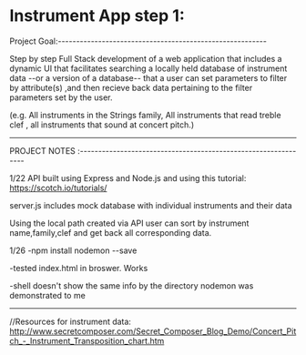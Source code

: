 # Instrument App step 1:

Project Goal:---------------------------------------------------------

Step by step Full Stack development of a web application that
includes a dynamic UI that facilitates searching 
a locally held database of instrument data --or a version of a database--
that a user can set parameters to filter by attribute(s)
,and then recieve back data pertaining to the filter parameters set by the user.

(e.g. All instruments in the Strings family, All instruments that read treble clef
, all instruments that sound at concert pitch.)

----------------------------------------------------------------------------



PROJECT NOTES :---------------------------------------------------------------


1/22
API built using Express and Node.js 
and using this tutorial: https://scotch.io/tutorials/

server.js includes mock database with individual instruments
and their data


Using the local path created via API
user can sort by instrument name,family,clef 
and get back all corresponding data.

1/26
-npm install nodemon --save

-tested index.html in broswer. Works

-shell doesn't show the same info by the directory nodemon
was demonstrated to me


--------------------------------------------------------




//Resources for instrument data:
<http://www.secretcomposer.com/Secret_Composer_Blog_Demo/Concert_Pitch_-_Instrument_Transposition_chart.htm>

